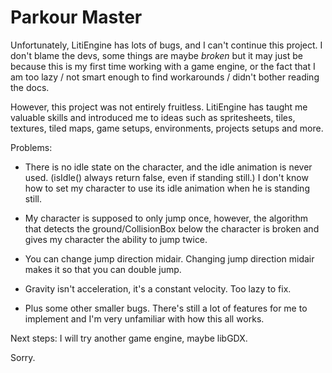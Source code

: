 # Parkour Master

Unfortunately, LitiEngine has lots of bugs, and I can't continue this project. I don't blame the devs, some things are maybe *broken* but it may just be because this is my first time working with a game engine, or the fact that I am too lazy / not smart enough to find workarounds / didn't bother reading the docs.

However, this project was not entirely fruitless. LitiEngine has taught me valuable skills and introduced me to ideas such as spritesheets, tiles, textures, tiled maps, game setups, environments, projects setups and more.

Problems:

- There is no idle state on the character, and the idle animation is never used. (isIdle() always return false, even if standing still.) I don't know how to set my character to use its idle animation when he is standing still.

- My character is supposed to only jump once, however, the algorithm that detects the ground/CollisionBox below the character is broken and gives my character the ability to jump twice.

- You can change jump direction midair. Changing jump direction midair makes it so that you can double jump.

- Gravity isn't acceleration, it's a constant velocity. Too lazy to fix.

- Plus some other smaller bugs. There's still a lot of features for me to implement and I'm very unfamiliar with how this all works.

Next steps: I will try another game engine, maybe libGDX.

Sorry.
